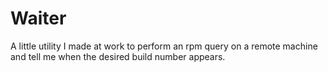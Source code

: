 Waiter
==========
A little utility I made at work to perform an rpm query on a remote machine and tell me when the desired build number appears.